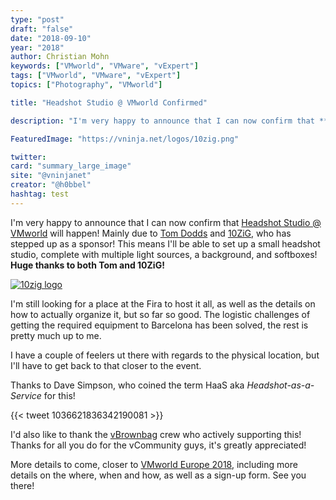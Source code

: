 ```yaml
---
type: "post"
draft: "false"
date: "2018-09-10"
year: "2018"
author: Christian Mohn
keywords: ["VMworld", "VMware", "vExpert"]
tags: ["VMworld", "VMware", "vExpert"]
topics: ["Photography", "VMworld"]

title: "Headshot Studio @ VMworld Confirmed"

description: "I'm very happy to announce that I can now confirm that **Headshot Studio @ VMworld** will happen! Mainly due to Tom Dodds  and 10ZiG, who has stepped up as a sponsor!  This means I'll be able to set up a small headshot studio, complete with multiple light sources, a background, and softboxes! **Huge thanks to both Tom and 10ZiG!**"

FeaturedImage: "https://vninja.net/logos/10zig.png"

twitter:
card: "summary_large_image"
site: "@vninjanet"
creator: "@h0bbel"  
hashtag: test
---
```


I'm very happy to announce that I can now confirm that [Headshot Studio @ VMworld](/2018/09/02/headshot-studiovmworld/) will happen! Mainly due to [Tom Dodds](https://twitter.com/@Tom10ZiGTech) and [10ZiG](https://www.10zig.com/), who has stepped up as a sponsor!  This means I'll be able to set up a small headshot studio, complete with multiple light sources, a background, and softboxes! **Huge thanks to both Tom and 10ZiG!**

[![10zig logo](/logos/10zig.png#center)](https://www.10zig.com/)

I'm still looking for a place at the Fira to host it all, as well as the details on how to actually organize it, but so far so good. The logistic challenges of getting the required equipment to Barcelona has been solved, the rest is pretty much up to me.

I have a couple of feelers ut there with regards to the physical location, but I'll have to get back to that closer to the event.

Thanks to Dave Simpson, who coined the term HaaS aka *Headshot-as-a-Service* for this!

{{< tweet 1036621836342190081 >}}

I'd also like to thank the [vBrownbag](https://vbrownbag.com/) crew who actively supporting this! Thanks for all you do for the vCommunity guys, it's greatly appreciated!

More details to come, closer to [VMworld Europe 2018](https://www.vmworld.com/en/europe/index.html), including more details on the where, when and how, as well as a sign-up form. See you there!